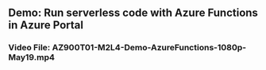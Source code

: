 ## Demo: Run serverless code with Azure Functions in Azure Portal
### Video File: AZ900T01-M2L4-Demo-AzureFunctions-1080p-May19.mp4
